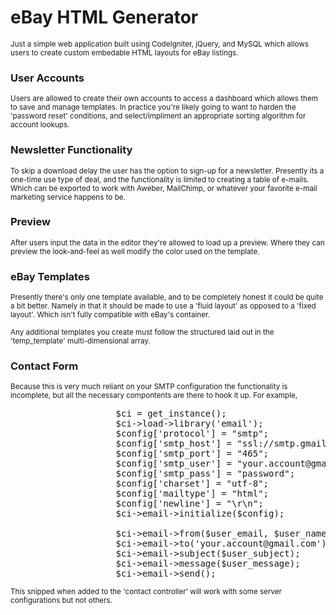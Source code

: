 # eBay HTML Generator  
<small>Just a simple web application built using CodeIgniter, jQuery, and MySQL which allows users to create custom embedable HTML layouts for eBay listings.</small>

### User Accounts
<small> Users are allowed to create their own accounts to access a dashboard which allows them to save and manage templates. In practice you're likely going to want to harden the 'password reset' conditions, and select/impliment an appropriate sorting algorithm for account lookups.</small>

### Newsletter Functionality
<small> To skip a download delay the user has the option to sign-up for a newsletter. Presently its a one-time use type of deal, and the functionality is limited to creating a table of e-mails. Which can be exported to work with Aweber, MailChimp, or whatever your favorite e-mail marketing service happens to be.</small>

### Preview
<small> After users input the data in the editor they're allowed to load up a preview. Where they can preview the look-and-feel as well modify the color used on the template.</small>

### eBay Templates
<small> Presently there's only one template available, and to be completely honest it could be quite a bit better. Namely in that it should be made to use a 'fluid layout' as opposed to a 'fixed layout'. Which isn't fully compatible with eBay's container.</small>

<small> Any additional templates you create must follow the structured laid out in the 'temp_template' multi-dimensional array.</small>

### Contact Form
<small> Because this is very much reliant on your SMTP configuration the functionality is incomplete, but all the necessary compontents are there to hook it up. For example, </small>
<pre>
                    $ci = get_instance();
                    $ci->load->library('email');
                    $config['protocol'] = "smtp";
                    $config['smtp_host'] = "ssl://smtp.gmail.com";
                    $config['smtp_port'] = "465";
                    $config['smtp_user'] = "your.account@gmail.com";
                    $config['smtp_pass'] = "password";
                    $config['charset'] = "utf-8";
                    $config['mailtype'] = "html";
                    $config['newline'] = "\r\n";
                    $ci->email->initialize($config);

                    $ci->email->from($user_email, $user_name);
                    $ci->email->to('your.account@gmail.com');
                    $ci->email->subject($user_subject);
                    $ci->email->message($user_message);
                    $ci->email->send();
</pre>
<small> This snipped when added to the 'contact controller' will work with some server configurations but not others. </small>
